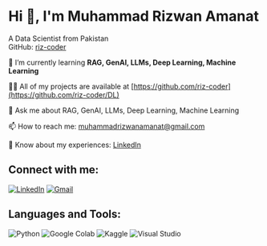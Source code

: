 # Hi 👋, I'm Muhammad Rizwan Amanat
A Data Scientist from Pakistan  
GitHub: [riz-coder](https://github.com/riz-coder)

🌱 I’m currently learning **RAG, GenAI, LLMs, Deep Learning, Machine Learning**

👨‍💻 All of my projects are available at [https://github.com/riz-coder](https://github.com/riz-coder/DL)

💬 Ask me about RAG, GenAI, LLMs, Deep Learning, Machine Learning

📫 How to reach me: [muhammadrizwanamanat@gmail.com](mailto:muhammadrizwanamanat@gmail.com)

📄 Know about my experiences: [LinkedIn]([https://www.linkedin.com/in/muhammad-rizwan-amanat/])

## Connect with me:
[![LinkedIn](https://img.shields.io/badge/LinkedIn-blue?style=for-the-badge&logo=linkedin)](https://www.linkedin.com/in/muhammad-rizwan-amanat/)
[![Gmail](https://img.shields.io/badge/Gmail-red?style=for-the-badge&logo=gmail)](mailto:muhammadrizwanamanat@gmail.com/)

## Languages and Tools:

![Python](https://img.shields.io/badge/-Python-black?style=flat-square&logo=python)
![Google Colab](https://img.shields.io/badge/-Google%20Colab-black?style=flat-square&logo=google-colab)
![Kaggle](https://img.shields.io/badge/-Kaggle-black?style=flat-square&logo=kaggle)
![Visual Studio](https://img.shields.io/badge/-Visual%20Studio-black?style=flat-square&logo=visual-studio)

